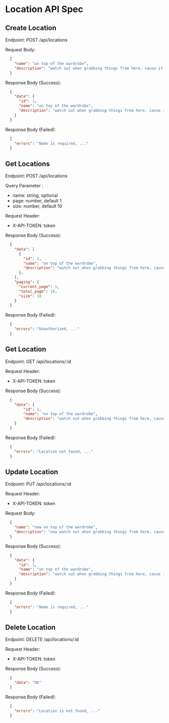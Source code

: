 # Location API Spec
## Create Location
Endpoint: POST /api/locations

Request Body:

```json
  {
    "name": "on top of the wardrobe",
    "description": "watch out when grabbing things from here, cause if they drop back there, it will pain to get them." // optional
  }
```

Response Body (Success):

```json
  {
    "data": {
      "id": 1,
      "name": "on top of the wardrobe",
      "description": "watch out when grabbing things from here, cause if they drop back there, it will pain to get them."
    }
  }
```

Response Body (Failed):

```json
  {
    "errors": "Name is required, ..."
  }
```

## Get Locations
Endpoint: POST /api/locations

Query Parameter :

  - name: string, optional
  - page: number, default 1
  - size: number, default 10

Request Header:
  - X-API-TOKEN: token

Response Body (Success):

```json
  {
    "data": [
      {
        "id": 1,
        "name": "on top of the wardrobe",
        "description": "watch out when grabbing things from here, cause if they drop back there, it will pain to get them."
      },
    ],
    "paging": {
      "current_page": 1,
      "total_page": 10,
      "size": 10
    }
  }
```

Response Body (Failed):

```json
  {
    "errors": "Unauthorized, ..."
  }
```

## Get Location
Endpoint: GET /api/locations/:id

Request Header:
  - X-API-TOKEN: token

Response Body (Success):

```json
  {
    "data": {
        "id": 1,
        "name": "on top of the wardrobe",
        "description": "watch out when grabbing things from here, cause if they drop back there, it will pain to get them."
    }
  }
```

Response Body (Failed):

```json
  {
    "errors": "Location not found, ..."
  }
```

## Update Location
Endpoint: PUT /api/locations/:id

Request Header:
  - X-API-TOKEN: token

Request Body:

```json
  {
    "name": "new on top of the wardrobe",
    "description": "new watch out when grabbing things from here, cause if they drop back there, it will pain to get them." // optional
  }
```

Response Body (Success):

```json
  {
    "data": {
      "id": 1, 
      "name": "on top of the wardrobe",
      "description": "watch out when grabbing things from here, cause if they drop back there, it will pain to get them."
    }
  }
```

Response Body (Failed):

```json
  {
    "errors": "Name is required, ..."
  }
```

## Delete Location
Endpoint: DELETE /api/locations/:id

Request Header:
  - X-API-TOKEN: token

Response Body (Success):

```json
  {
    "data": "OK"
  }
```

Response Body (Failed):

```json
  {
    "errors": "Location is not found, ..."
  }
```